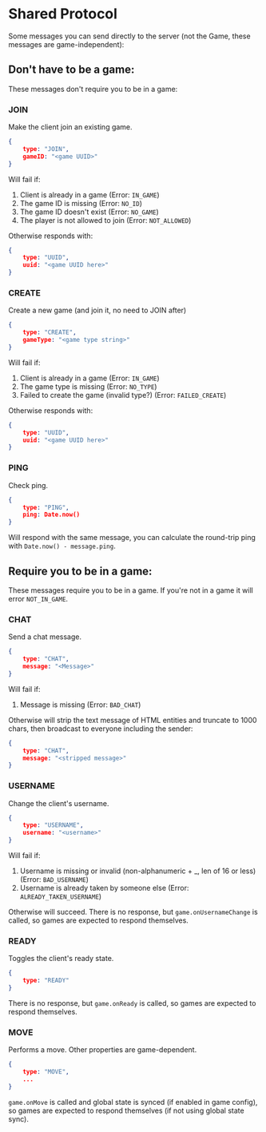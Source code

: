 
# Shared Protocol

Some messages you can send directly to the server (not the Game, these messages are game-independent):

## Don't have to be a game:

These messages don't require you to be in a game:

### JOIN

Make the client join an existing game.

```json
{
	type: "JOIN",
	gameID: "<game UUID>"
}
```
Will fail if:

1. Client is already in a game (Error: `IN_GAME`)
2. The game ID is missing (Error: `NO_ID`)
3. The game ID doesn't exist (Error: `NO_GAME`)
4. The player is not allowed to join (Error: `NOT_ALLOWED`)

Otherwise responds with:

```json
{
	type: "UUID",
	uuid: "<game UUID here>"
}
```


### CREATE

Create a new game (and join it, no need to JOIN after)

```json
{
	type: "CREATE",
	gameType: "<game type string>"
}
```
Will fail if:

1. Client is already in a game (Error: `IN_GAME`)
2. The game type is missing (Error: `NO_TYPE`)
3. Failed to create the game (invalid type?) (Error: `FAILED_CREATE`)

Otherwise responds with:

```json
{
	type: "UUID",
	uuid: "<game UUID here>"
}
```

### PING

Check ping.

```json
{
	type: "PING",
	ping: Date.now()
}
```

Will respond with the same message, you can calculate the round-trip ping with `Date.now() - message.ping`.

## Require you to be in a game:
 
 These messages require you to be in a game. If you're not in a game it will error `NOT_IN_GAME`.

### CHAT

Send a chat message.

```json
{
	type: "CHAT",
	message: "<Message>"
}
```

Will fail if:

1. Message is missing (Error: `BAD_CHAT`)

Otherwise will strip the text message of HTML entities and truncate to 1000 chars, then broadcast to everyone including the sender:

```json
{
	type: "CHAT",
	message: "<stripped message>"
}
```

### USERNAME

Change the client's username.

```json
{
	type: "USERNAME",
	username: "<username>"
}
```

Will fail if:

1. Username is missing or invalid (non-alphanumeric + _, len of 16 or less) (Error: `BAD_USERNAME`)
2. Username is already taken by someone else (Error: `ALREADY_TAKEN_USERNAME`)

Otherwise will succeed. There is no response, but `game.onUsernameChange`  is called, so games are expected to respond themselves.

### READY

Toggles the client's ready state.

```json
{
	type: "READY"
}
```

There is no response, but `game.onReady` is called, so games are expected to respond themselves.

### MOVE

Performs a move. Other properties are game-dependent.

```json
{
	type: "MOVE",
	...
}
```

`game.onMove` is called and global state is synced (if enabled in game config), so games are expected to respond themselves (if not using global state sync).
